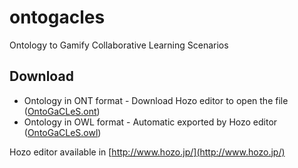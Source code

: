 # ontogacles
Ontology to Gamify Collaborative Learning Scenarios


## Download

* Ontology in ONT format - Download Hozo editor to open the file ([OntoGaCLeS.ont](OntoGaCLeS.ont))
* Ontology in OWL format - Automatic exported by Hozo editor ([OntoGaCLeS.owl](OntoGaCLeS.owl))

Hozo editor available in [http://www.hozo.jp/](http://www.hozo.jp/)
